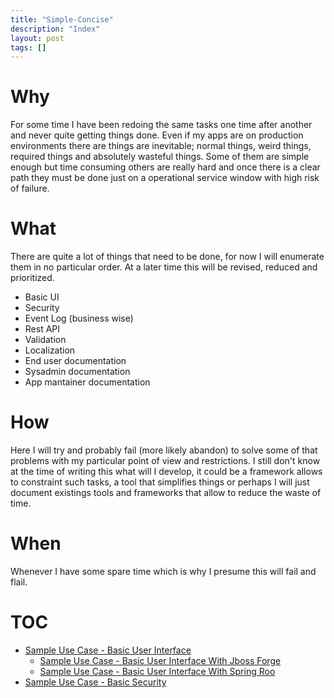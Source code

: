 ```yaml
---
title: "Simple-Concise"
description: "Index"
layout: post
tags: []
---
```


Why
===

For some time I have been redoing the same tasks one time after
another and never quite getting things done. Even if my apps are
on production environments there are things are inevitable; normal things, weird things, required things
and absolutely wasteful things. Some of them are simple enough
but time consuming others are really hard and once there is a
clear path they must be done just on a operational service
window with high risk of failure.

What
====

There are quite a lot of things that need to be done, for now I
will enumerate them in no particular order. At a later time this
will be revised, reduced and prioritized.

* Basic UI
* Security
* Event Log (business wise)
* Rest API
* Validation
* Localization
* End user documentation
* Sysadmin documentation
* App mantainer documentation

How
===

Here I will try and probably fail (more likely abandon) to solve
some of that problems with my particular point of view and
restrictions. I still don't know at the time of writing this what
will I develop, it could be a framework allows to constraint
such tasks, a tool that simplifies things or perhaps I will just 
document existings tools and frameworks that allow to reduce
the waste of time.

When
====

Whenever I have some spare time which is why I presume this will
fail and flail.


TOC
===

* <a href="{{site.url}}/subaui/sampleUC-BasicUI.html">Sample Use Case - Basic User Interface</a>
    * <a href="{{site.url}}/subaui/forge/sampleUI-BasicUI.html">Sample Use Case - Basic User Interface  With Jboss Forge</a>
    * <a href="{{site.url}}/subaui/roo/sampleUI-BasicUI-01.html">Sample Use Case - Basic User Interface  With Spring Roo</a>
* <a href="{{site.url}}/sampleUC-BasicSecurity.html">Sample Use Case - Basic Security</a>

